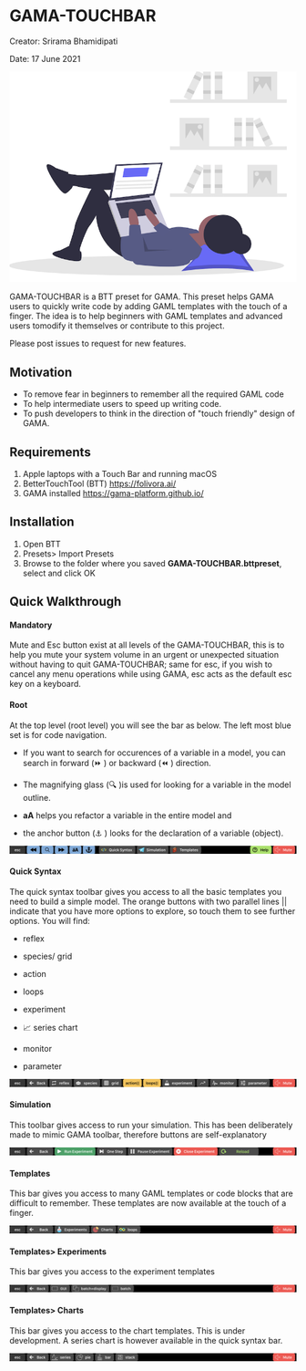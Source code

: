 # GAMA-TOUCHBAR
Creator: Srirama Bhamidipati

Date: 17 June 2021







![relaxing](relaxing.png)







GAMA-TOUCHBAR is a BTT preset for GAMA. This preset helps GAMA users to quickly write code by adding GAML templates with the touch of a finger. The idea is to help beginners with GAML templates and advanced users tomodify it themselves or contribute  to this project. 



Please post issues to request for new features.



## Motivation 

- To remove fear in beginners to remember all the required GAML code
- To help intermediate users to speed up writing code.
- To push developers to think in the direction of "touch friendly" design of GAMA.





## Requirements

1. Apple laptops with a Touch Bar and running macOS 
2. BetterTouchTool (BTT) https://folivora.ai/ 
3. GAMA installed https://gama-platform.github.io/





## Installation 

1. Open BTT
2. Presets> Import Presets
3. Browse to the folder where you saved **GAMA-TOUCHBAR.bttpreset**, select and click OK



## Quick Walkthrough 



#### Mandatory

Mute and Esc button exist at all levels of the GAMA-TOUCHBAR, this is to help you mute your system volume in an urgent or unexpected situation without having to quit GAMA-TOUCHBAR; same for esc, if you wish to cancel any menu operations while using GAMA, esc acts as the default esc key on a keyboard. 



#### Root

At the top level (root level) you will see the bar as below. The left most blue set is for code navigation. 

- If you want to search for occurences of a variable in a model, you can search in forward (:fast_forward:  ) or backward (:rewind: ) direction. 

- The magnifying glass (:mag: )is used for looking for a variable in the model outline. 
- **aA** helps you refactor a variable in the entire model and 
- the anchor button (:anchor: ) looks for the declaration of a variable (object).

![root](root.png)



#### Quick Syntax

The quick syntax toolbar gives you access to all the basic templates you need to build a simple model. The orange buttons with two parallel lines || indicate that you have more options to explore, so touch them to see further options. You will find:

- reflex

- species/ grid 

- action

- loops

- experiment

- :chart_with_upwards_trend: series chart

- monitor

- parameter

  

![quick](quick.png)



#### Simulation 

This toolbar gives access to run your simulation. This has been deliberately made to mimic GAMA toolbar, therefore buttons are self-explanatory 

![simulation](simulation.png)



#### Templates

This bar gives you access to many GAML templates or code blocks that are difficult to remember. These templates are now available at the touch of a finger.

![templates](templates.png)



#### Templates> Experiments

This bar gives you access to the experiment templates

![experiments](experiments.png)



#### Templates> Charts 

This bar gives you access to the chart templates. This is under development. A series chart is however available in the quick syntax bar. 

![charts](charts.png)

